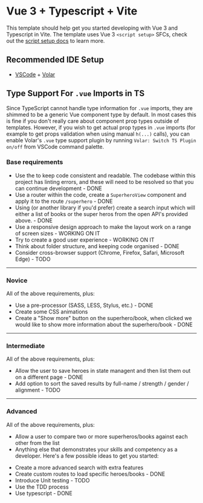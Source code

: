 # Vue 3 + Typescript + Vite

This template should help get you started developing with Vue 3 and Typescript in Vite. The template uses Vue 3 `<script setup>` SFCs, check out the [script setup docs](https://v3.vuejs.org/api/sfc-script-setup.html#sfc-script-setup) to learn more.

## Recommended IDE Setup

- [VSCode](https://code.visualstudio.com/) + [Volar](https://marketplace.visualstudio.com/items?itemName=johnsoncodehk.volar)

## Type Support For `.vue` Imports in TS

Since TypeScript cannot handle type information for `.vue` imports, they are shimmed to be a generic Vue component type by default. In most cases this is fine if you don't really care about component prop types outside of templates. However, if you wish to get actual prop types in `.vue` imports (for example to get props validation when using manual `h(...)` calls), you can enable Volar's `.vue` type support plugin by running `Volar: Switch TS Plugin on/off` from VSCode command palette.

### Base requirements

- Use the to keep code consistent and readable. The codebase within this project has linting errors, and these will need to be resolved so that you can continue development - DONE
- Use a router within the code, create a `SuperheroView` component and apply it to the route `/superhero` - DONE
- Using (or another library if you'd prefer) create a search input which will either a list of books or the super heros from the open API's provided above. - DONE
- Use a responsive design approach to make the layout work on a range of screen sizes - WORKING ON IT
- Try to create a good user experience - WORKING ON IT
- Think about folder structure, and keeping code organised - DONE
- Consider cross-browser support (Chrome, Firefox, Safari, Microsoft Edge) - TODO

---

### Novice

All of the above requirements, plus:

- Use a pre-processor (SASS, LESS, Stylus, etc.) - DONE
- Create some CSS animations
- Create a "Show more" button on the superhero/book, when clicked we would like to show more information about the superhero/book - DONE

---

### Intermediate

All of the above requirements, plus:

- Allow the user to save heroes in state managent and then list them out on a different page - DONE
- Add option to sort the saved results by full-name / strength / gender / alignment - TODO

---

### Advanced

All of the above requirements, plus:

- Allow a user to compare two or more superheros/books against each other from the list
- Anything else that demonstrates your skills and competency as a developer. Here's a few possible ideas to get you started:

* Create a more advanced search with extra features
* Create custom routes to load specific heroes/books - DONE
* Introduce Unit testing - TODO
* Use the TDD process
* Use typescript - DONE

